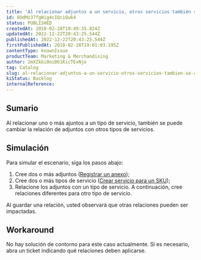 ```yaml
---
title: 'Al relacionar adjuntos a un servicio, otros servicios también se alteran'
id: 6OdMz37fgWig4cIQciQuk4
status: PUBLISHED
createdAt: 2018-02-28T18:49:35.824Z
updatedAt: 2022-12-22T20:43:25.544Z
publishedAt: 2022-12-22T20:43:25.544Z
firstPublishedAt: 2018-02-28T19:01:03.195Z
contentType: knownIssue
productTeam: Marketing & Merchandising
author: 2mXZkbi0oi061KicTExNjo
tag: Catalog
slug: al-relacionar-adjuntos-a-un-servicio-otros-servicios-tambien-se-alteran
kiStatus: Backlog
internalReference: 
---
```


## Sumario

Al relacionar uno o más ajuntos a un tipo de servicio, también se puede cambiar la relación de adjuntos con otros tipos de servicios.

## Simulación

Para simular el escenario, siga los pasos abajo:

1. Cree dos o más adjuntos ([Registrar un anexo](/es/tutorial/registrar-un-anexo));
2. Cree dos o más tipos de servicio ([Crear servicio para un SKU](/es/tutorial/criando-servico-para-um-sku));
3. Relacione los adjuntos con un tipo de servicio. A continuación, cree relaciones diferentes para otro tipo de servicio.

Al guardar una relación, usted observará que otras relaciones pueden ser impactadas.

## Workaround

No hay solución de contorno para este caso actualmente. Si es necesario, abra un ticket indicando qué relaciones deben aplicarse.

